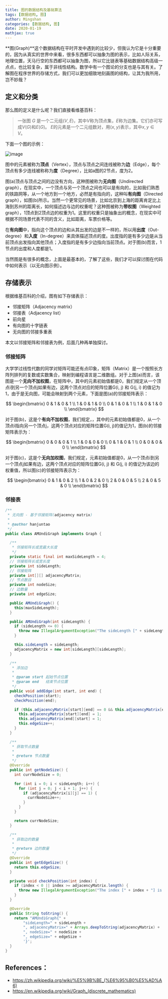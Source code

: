 ```yaml
---
title: 图的数据结构及基础算法
tags: [数据结构, 图]
author: Mingshan
categories: [数据结构, 图]
date: 2020-01-19
mathjax: true
---
```


**图(Graph)**这个数据结构在平时开发中遇到的比较少，但我认为它是十分重要的，因为从真实的世界中来看，很多东西都可以抽象为图的表示，比如人际关系，地理位置，天马行空的东西都可以抽象为图，所以它比链表等基础数据结构高级一点点，也比较复杂，属于非线性结构。数学中有一个图论的分支也是与其有关。了解图在程序世界的存储方式，我们可以更加细致地刻画图的结构，让其为我所用，岂不妙哉？

<!-- more -->

## 定义和分类

那么图的定义是什么呢？我们直接看维基百科：

> 一张图 $G$ 是一个二元组$(V,E)$，其中$V$称为顶点集，$E$称为边集。它们亦可写成$V(G)$和$E(G)$。 $E$的元素是一个二元组数对，用$(x,y)$表示，其中${x,y} \in V$。

下面一个图的示例：

![image](https://github.com/mstao/static/blob/master/images/graph/graph.png?raw=true)

图中的元素被称为**顶点**（Vertex），顶点与顶点之间连线被称为**边**（Edge），每个顶点有多少连线被称称为**度**（Degree），比如a图的2节点，度为2。

图(a)顶点与顶点之间的边没有方向，这种图被称为**无向图**（Undirected graph），在现实中，一个顶点与另一个顶点之间也可以是有向的，比如我们熟悉的铁路网等，从一个地方到一个地方，必然是有指向的，这种叫**有向图**（Directed graph），如图(b)所示。当然一个更常见的场景，比如北京到上海的距离肯定比上海到苏州的距离长，如何描述边与边的权重呢？这种图被称为**带权图**（Weighted graph），1顶点到2顶点边的权重为1。这里的权重只是抽象出的概念，在现实中可根据不同场景代表不同的含义，比如距离，车票价格等。

在**有向图**中，指向这个顶点的边和从其出发的边是不一样的，所以用**出度**（Out-degree）和**入度**（In-degree）来具体描述顶点的度。出度指的是有多少边是从当前顶点出发指向其他顶点；入度指的是有多少边指向当前顶点。对于图(b)而言，1节点的出度和人度都是1。

当然图是有很多的概念，上面是最基本的，了解了这些，我们才可以探讨图在代码中如何表示（以无向图示例）。

## 存储表示

根据维基百科的介绍，图有如下存储表示：

- 邻接矩阵（Adjacency matrix）
- 邻接表（Adjacency list）
- 前向星
- 有向图的十字链表
- 无向图的邻接多重表

本文以邻接矩阵和邻接表为例，后面几种再单独探讨。

### 邻接矩阵

大学学过线性代数的同学对矩阵可能还有点印象，矩阵（Matrix）是一个按照长方阵列排列的复数或实数集合，映射到编程语言是二维数组。对于上图(a)而言，该图是一个**无向不加权图**，在矩阵中，其中的元素初始值都是0，我们规定从一个顶点i到另一个顶点j如果有边，这两个顶点对应的矩阵位置G(i, j) 和 G(j, i)  的值记为1，由于是无向图，可能会映射到两个元素，下面是图(a)的邻接矩阵表示：

$$
    \begin{bmatrix}
    0 & 1 & 0 & 1 \\
    1 & 0 & 1 & 0 \\
    0 & 1 & 0 & 1 \\
    1 & 0 & 1 & 0 \\
    \end{bmatrix}
$$

对于图(b)，这是个**有向不加权图**，我们规定，，其中的元素初始值都是0，从一个顶点i指向另一个顶点j，这两个顶点对应的矩阵位置G(i, j)的值记为1，图(b)的邻接矩阵表示为：

$$
    \begin{bmatrix}
    0 & 0 & 0 & 1 \\
    1 & 0 & 0 & 0 \\
    0 & 1 & 0 & 1 \\
    0 & 0 & 0 & 0 \\
    \end{bmatrix}
$$

对于图(c)，这是个**无向加权图**，我们规定，元素初始值都是0，从一个顶点i到另一个顶点j如果有边，这两个顶点对应的矩阵位置G(i, j) 和 G(j, i)  的值记为该边的权重值，所以图(c)的邻接矩阵表示为：

$$
    \begin{bmatrix}
    0 & 1 & 0 & 2 \\
    1 & 0 & 2 & 0 \\
    2 & 0 & 0 & 5 \\
    2 & 0 & 5 & 0 \\
    \end{bmatrix}
$$

### 邻接表

```Java
/**
 * 无向图 - 基于邻接矩阵(adjacency matrix)
 *
 * @author hanjuntao
 */
public class AMUndiGraph implements Graph {

  /**
   * 邻接矩阵长或宽最大长度
   */
  private static final int maxSideLength = 4;
  // 邻接矩阵长或宽长度
  private int sideLength;
  // 邻接矩阵
  private int[][] adjacencyMatrix;
  // 节点数目
  private int nodeSize;
  // 边数量
  private int edgeSize;

  public AMUndiGraph() {
    this(maxSideLength);
  }

  public AMUndiGraph(int sideLength) {
    if (sideLength <= 0) {
      throw new IllegalArgumentException("The sideLength [" + sideLength + "] is not valid number");
    }

    this.sideLength = sideLength;
    adjacencyMatrix = new int[sideLength][sideLength];
  }

  /**
   * 添加边
   *
   * @param start 起始节点位置
   * @param end   结束节点位置
   */
  public void addEdge(int start, int end) {
    checkPosition(start);
    checkPosition(end);

    if (this.adjacencyMatrix[start][end] == 0 && this.adjacencyMatrix[end][start] == 0) {
      this.adjacencyMatrix[start][end] = 1;
      this.adjacencyMatrix[end][start] = 1;
      this.edgeSize++;
    }
  }

  /**
   * 获取节点数量
   *
   * @return 节点数量
   */
  @Override
  public int getNodeSize() {
    int currNodeSize = 0;

    for (int i = 0; i < sideLength; i++) {
      for (int j = 0; j < i + 1; j++) {
        if (adjacencyMatrix[i][j] == 1) {
          currNodeSize++;
        }
      }
    }

    return currNodeSize;
  }

  /**
   * 获取边的数量
   *
   * @return 边的数量
   */
  @Override
  public int getEdgeSize() {
    return this.edgeSize;
  }

  private void checkPosition(int index) {
    if (index < 0 || index >= adjacencyMatrix.length) {
      throw new IllegalArgumentException("The index [" + index + "] is not valid number");
    }
  }

  @Override
  public String toString() {
    return "AMUndiGraph{" +
        "sideLength=" + sideLength +
        ", adjacencyMatrix=" + Arrays.deepToString(adjacencyMatrix) +
        ", nodeSize=" + nodeSize +
        ", edgeSize=" + edgeSize +
        '}';
  }
}
```


## References：

- https://zh.wikipedia.org/wiki/%E5%9B%BE_(%E6%95%B0%E5%AD%A6)
- https://en.wikipedia.org/wiki/Graph_(discrete_mathematics)
